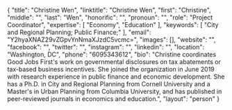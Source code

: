 {
  "title": "Christine Wen",
  "linktitle": "Christine Wen",
  "first": "Christine",
  "middle": "",
  "last": "Wen",
  "honorific": "",
  "pronoun": "",
  "role": "Project Coordinator",
  "expertise": [
    "Economy",
    "Education"
  ],
  "keywords": [
    "City and Regional Planning; Public Finance;"
  ],
  "email": "Y2hyaXNAZ29vZGpvYnNmaXJzdC5vcmc=",
  "images": [],
  "website": "",
  "facebook": "",
  "twitter": "",
  "instagram": "",
  "linkedin": "",
  "location": "Washington, DC",
  "phone": "6095343612",
  "bio": "Christine coordinates Good Jobs First's work on governmental disclosures on tax abatements or tax-based business incentives. She joined the organization in June 2019 with research experience in public finance and economic development. She has a Ph.D. in City and Regional Planning from Cornell University and a Master's in Urban Planning from Columbia University, and has published in peer-reviewed journals in economics and education.",
  "layout": "person"
}